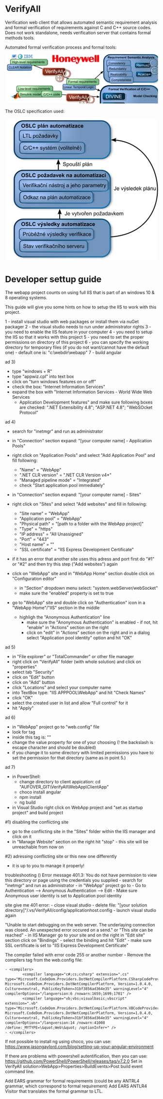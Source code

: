 # VerifyAll
Verification web client that allows automated semantic requirement analysis and formal verification of requirements against C and C++ source codes.
Does not work standalone, needs verification server that contains formal methods tools.

Automated formal verification process and formal tools:

![Automated formal verification process and formal tools](https://github.com/tkratochvila/VerifyAll/blob/main/WebApp/Imgs/Aufover-cile2.png?raw=true)

The OSLC specification used:

![The OSLC specification used](https://github.com/tkratochvila/VerifyAll/blob/main/WebApp/Imgs/Aufover-OSLC.png?raw=true)

# Developer settup guide
The webapp project counts on using full IIS that is part of an windows 10 & 8 operating systems.

This guide will give you some hints on how to setup the IIS to work with this project.

1 - install visual studio with web packages or install them via nuGet packager
2 - the visual studio needs to run under administrator rights
3 - you need to enable the IIS feature in your computer
4 - you need to setup the IIS so that it works with this project
5 - you need to set the proper permissions on directory of this project
6 - you can specify the working directory for temporary files (if you do not want/cannot have the default one) - default one is: "c:\webdir\webapp"
7 - build angular

ad 3)
- type "windows + R"
- type "appwiz.cpl" into text box
- click on "turn windows features on or off"
- check the box: "Internet Information Services"
- expand the box with "Internet Information Services - World Wide Web Services
  - Application Development features" and make sure following boxes are
    checked: ".NET Extensibility 4.8"; "ASP.NET 4.8"; "WebSOcket Protocol"

ad 4)
- search for "inetmgr" and run as administrator
- in "Connection" section expand: "[your computer name] - Application Pools"
- right click on "Application Pools" and select "Add Application Pool" and fill following:
	- "Name" = "WebApp"
	- ".NET CLR version" = ".NET CLR Version v4*"
	- "Managed pipeline mode" = "Integrated"
	- check "Start application pool immediately"

- in "Connection" section expand: "[your computer name] - Sites"
- right click on "Sites" and select "Add websites" and fill in following:
	- "Site name" = "WebApp"
	- "Application pool" = "WebApp"
	- "Physical path" = "[path to a folder with the WebApp project]"
	- "Type" = "https"
	- "IP address" = "All Unassigned"
	- "Port" = "443"
	- "Host name" = ""
	- "SSL certificate" = "IIS Express Development Certificate"
- if it has an error that another site uses this adress and port first do "#1" or "#2" and then try this step ("Add websites") again
- click on "WebApp" site and in "WebApp Home" section double click on "Configuration editor"
	- in "Section" dropdown menu select: "system.webServer/webSocket"
	- make sure the "enabled" property is set to true
- go to "WebApp" site and double click on "Authentication" icon in a "WebApp Home"/"IIS" section in the middle
	- highligh the "Anonymous Authentication" line
		- make sure the "Anonymous Authentication" is enabled - if not, hit "enable" in "Actions" section on the right
		- click on "edit" in "Actions" section on the right and in a dialog select "Application pool identity" option and hit "OK"

ad 5)
- in "File explorer" or "TotalCommander" or other file manager
- right click on "VerifyAll" folder (with whole solution) and click on "properties"
- select tab "Security"
- click on "Edit" button
- click on "Add" button
- click "Locations" and select your computer name
- into TextBox type: "IIS APPPOOL\WebApp" and hit "Check Names"
- click "OK"
- select the created user in list and allow "Full control" for it
- hit "Apply"

ad 6)
- in "WebApp" project go to "web.config" file
- look for <appSettings> tag
- inside this tag is: "<add key="workingDirectory" value="c:\\webdir\\webapp" />"
- change the value property for one of your choosing (! the backslash is escape character and should be doubled)
- if you change it to some directory with limited permissions you have to set the permission for that directory (same as in point 5.) 

ad 7) 
- in PowerShell:
  - change directory to client appication: cd "AUFOVER_GIT\VerifyAll\WebApp\ClientApp"
  - choco install angular
  - npm install
  - ng build
- in Visual Studio right click on WebApp project and "set as startup project" and build project

#1) disabling the conflicting site
- go to the conflicting site in the "Sites" folder within the IIS manager and click on it
- in "Manage Website" section on the right hit "stop" - this site will be unreachable from now on

#2) adressing conflicting site or this new one differently
- it is up to you to manage it properly!


troubleshooting ()
Error message 401.3: You do not have permission to view this directory or page using the credentials you supplied
	- search for "inetmgr" and run as administrator
	- in "WebApp" project go to
	- Go to Authentication --> Anonymous Authentication --> Edit
	- Make sure Anonymous user identity is set to Application pool identity

site give me 401 error:
	- close visual studio
	- delete file: "[your solution directory]"/.vs/VerifyAll/config/applicationhost.config
	- launch visual studio again

"Unable to start debugging on the web server. The underlaying connection was closed. An unexpected error occured on a send." or "This site can be reached"
	- in IIS Manager go to your site and on the right in "Edit site" section click on "Bindings"
	- select the binding and hit "Edit"
	- make sure SSL certificate is set to "IIS Express Development Certificate"


The compiler failed with error code 255 or another number
	- Remove the compilers tag from the web.config file:

	- <compilers>
    		<compiler language="c#;cs;csharp" extension=".cs" type="Microsoft.CodeDom.Providers.DotNetCompilerPlatform.CSharpCodeProvider,  Microsoft.CodeDom.Providers.DotNetCompilerPlatform, Version=1.0.4.0, Culture=neutral, PublicKeyToken=31bf3856ad364e35" warningLevel="4" compilerOptions="/langversion:6 /nowarn:1659;1699;1701" />
    		<compiler language="vb;vbs;visualbasic;vbscript" extension=".vb"  type="Microsoft.CodeDom.Providers.DotNetCompilerPlatform.VBCodeProvider,     Microsoft.CodeDom.Providers.DotNetCompilerPlatform, Version=1.0.4.0,     Culture=neutral, PublicKeyToken=31bf3856ad364e35" warningLevel="4"     compilerOptions="/langversion:14 /nowarn:41008     /define:_MYTYPE=\&quot;Web\&quot; /optionInfer+" />
	- </compilers>

If not possible to install ng using choco, you can use:
https://www.jasongaylord.com/blog/setting-up-your-angular-environment

If there are problems with powershell autentification, then you can use:
https://github.com/PowerShell/PowerShell/releases/tag/v7.2.0
Set in VerifyAll solution>WebApp>Properties>BuildEvents>Post build event command line.

Add EARS grammar for formal requirements (could be any ANTRL4 grammar, which correspond to formal requirement)
Add EARS ANTLR4 Visitor that translates the formal grammar to LTL.

